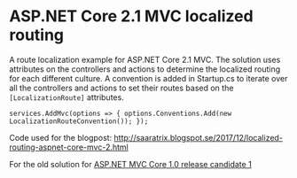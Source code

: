 # ASP.NET Core 2.1 MVC localized routing

A route localization example for ASP.NET Core 2.1 MVC. 
The solution uses attributes on the controllers and actions to determine the localized routing for each different culture. 
A convention is added in Startup.cs to iterate over all the controllers and actions to set their routes based on the `[LocalizationRoute]` attributes. 

`services.AddMvc(options => { options.Conventions.Add(new LocalizationRouteConvention()); });`

Code used for the blogpost: http://saaratrix.blogspot.se/2017/12/localized-routing-aspnet-core-mvc-2.html

For the old solution for [ASP.NET MVC Core 1.0 release candidate 1](https://github.com/haestflod/asp.net-mvc-core-1.0-localized-routing/tree/core-1.0-rc-1)

